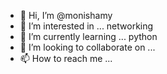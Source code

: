 - 👋 Hi, I’m @monishamy
- 👀 I’m interested in ... networking 
- 🌱 I’m currently learning ... python 
- 💞️ I’m looking to collaborate on ...
- 📫 How to reach me ...

<!---
monishamy/monishamy is a ✨ special ✨ repository because its `README.md` (this file) appears on your GitHub profile.
You can click the Preview link to take a look at your changes.
--->
